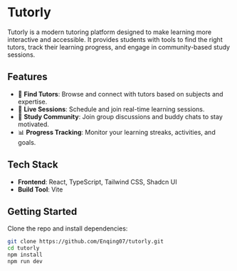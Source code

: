 # Tutorly

Tutorly is a modern tutoring platform designed to make learning more interactive and accessible.  It provides students with tools to find the right tutors, track their learning progress, and engage in community-based study sessions.

## Features
- 🔎 **Find Tutors**: Browse and connect with tutors based on subjects and expertise.  
- 📅 **Live Sessions**: Schedule and join real-time learning sessions.  
- 👥 **Study Community**: Join group discussions and buddy chats to stay motivated.  
- 📊 **Progress Tracking**: Monitor your learning streaks, activities, and goals.  

## Tech Stack
- **Frontend**: React, TypeScript, Tailwind CSS, Shadcn UI  
- **Build Tool**: Vite  

## Getting Started
Clone the repo and install dependencies:
```bash
git clone https://github.com/Enqing07/tutorly.git
cd tutorly
npm install
npm run dev
